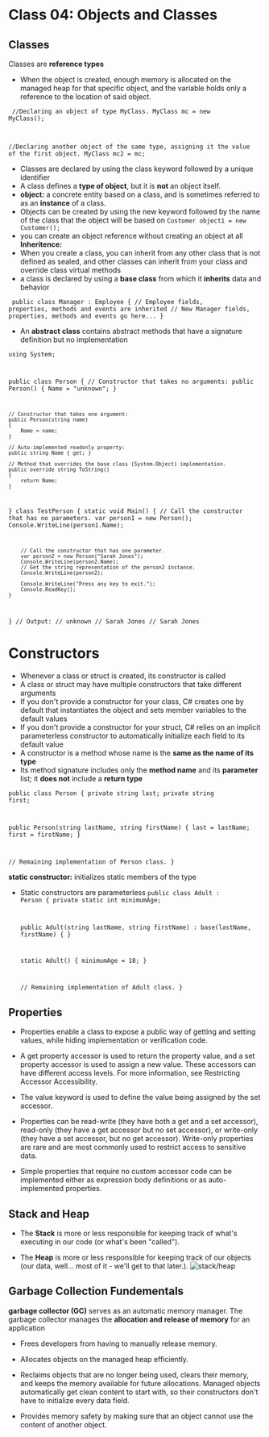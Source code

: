 # Class 04: Objects and Classes

## Classes
Classes are **reference types**
- When the object is created, enough memory is allocated on the managed heap for that specific object, and the variable holds only a reference to the location of said object. 

<code> //Declaring an object of type MyClass.
MyClass mc = new MyClass(); 

//Declaring another object of the same type, assigning it the value of the first object.
MyClass mc2 = mc; </code>

- Classes are declared by using the class keyword followed by a unique identifier
- A class defines a **type of object**, but it is **not** an object itself.
-  **object:** a concrete entity based on a class, and is sometimes referred to as an **instance** of a class.
- Objects can be created by using the new keyword followed by the name of the class that the object will be based on
``Customer object1 = new Customer();``
- you can create an object reference without creating an object at all
**Inheritence:**
- When you create a class, you can inherit from any other class that is not defined as sealed, and other classes can inherit from your class and override class virtual methods
- a class is declared by using a **base class** from which it **inherits** data and behavior

<code> public class Manager : Employee
{
    // Employee fields, properties, methods and events are inherited
    // New Manager fields, properties, methods and events go here...
}</code>

-  An **abstract** **class** contains abstract methods that have a signature definition but no implementation

<code>using System;

public class Person
{
    // Constructor that takes no arguments:
    public Person()
    {
        Name = "unknown";
    }

    // Constructor that takes one argument:
    public Person(string name)
    {
        Name = name;
    }

    // Auto-implemented readonly property:
    public string Name { get; }

    // Method that overrides the base class (System.Object) implementation.
    public override string ToString()
    {
        return Name;
    }
}
class TestPerson
{
    static void Main()
    {
        // Call the constructor that has no parameters.
        var person1 = new Person();
        Console.WriteLine(person1.Name);

        // Call the constructor that has one parameter.
        var person2 = new Person("Sarah Jones");
        Console.WriteLine(person2.Name);
        // Get the string representation of the person2 instance.
        Console.WriteLine(person2);

        Console.WriteLine("Press any key to exit.");
        Console.ReadKey();
    }
}
// Output:
// unknown
// Sarah Jones
// Sarah Jones</code>

# Constructors
- Whenever a class or struct is created, its constructor is called
- A class or struct may have multiple constructors that take different arguments
- If you don't provide a constructor for your class, C# creates one by default that instantiates the object and sets member variables to the default values
-  If you don't provide a constructor for your struct, C# relies on an implicit parameterless constructor to automatically initialize each field to its default value
- A constructor is a method whose name is the **same as the name of its type**
- Its method signature includes only the **method name** and its **parameter** list; it **does not** include a **return type**

<code>public class Person
{
   private string last;
   private string first;

   public Person(string lastName, string firstName)
   {
      last = lastName;
      first = firstName;
   }

   // Remaining implementation of Person class.
}</code>

**static constructor:** initializes static members of the type
- Static constructors are parameterless
<code>public class Adult : Person
{
   private static int minimumAge;

   public Adult(string lastName, string firstName) : base(lastName, firstName)
   { }

   static Adult()
   {
      minimumAge = 18;
   }

   // Remaining implementation of Adult class.
}</code>

## Properties
- Properties enable a class to expose a public way of getting and setting values, while hiding implementation or verification code.

- A get property accessor is used to return the property value, and a set property accessor is used to assign a new value. These accessors can have different access levels. For more information, see Restricting Accessor Accessibility.

- The value keyword is used to define the value being assigned by the set accessor.

- Properties can be read-write (they have both a get and a set accessor), read-only (they have a get accessor but no set accessor), or write-only (they have a set accessor, but no get accessor). Write-only properties are rare and are most commonly used to restrict access to sensitive data.

- Simple properties that require no custom accessor code can be implemented either as expression body definitions or as auto-implemented properties.

## Stack and Heap
- The **Stack** is more or less responsible for keeping track of what's executing in our code (or what's been "called").

- The **Heap** is more or less responsible for keeping track of our objects (our data, well... most of it - we'll get to that later.).
![stack/heap](https://csharpcorner.azureedge.net/UploadFile/rmcochran/csharp_memory01122006130034PM/Images/heapvsstack1.gif)

## Garbage Collection Fundementals
 **garbage collector (GC)** serves as an automatic memory manager. The garbage collector manages the **allocation and release of memory** for an application
 - Frees developers from having to manually release memory.

- Allocates objects on the managed heap efficiently.

- Reclaims objects that are no longer being used, clears their memory, and keeps the memory available for future allocations. Managed objects automatically get clean content to start with, so their constructors don't have to initialize every data field.

- Provides memory safety by making sure that an object cannot use the content of another object.


